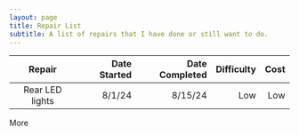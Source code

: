 ```yaml
---
layout: page
title: Repair List
subtitle: A list of repairs that I have done or still want to do.
---
```


| Repair | Date Started |Date Completed |Difficulty | Cost |
|:--------:| -------------:|-------------:|---------:|---------:|
| Rear LED lights | 8/1/24 | 8/15/24 | Low | Low |

More
<!--stackedit_data:
eyJoaXN0b3J5IjpbLTk5MzgyMDE3MCwyMDQwODUzODcxXX0=
-->